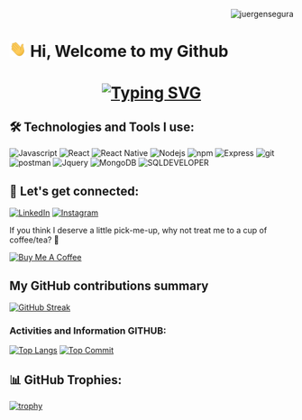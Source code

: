 <p align="right"> <img src="https://komarev.com/ghpvc/?username=juergensegura&label=Profile%20views&color=0e75b6&style=flat" alt="juergensegura" /></p>

<h1><img src="https://raw.githubusercontent.com/ABSphreak/ABSphreak/master/gifs/Hi.gif" width="30px"> Hi, Welcome to my Github</h1>
<h1 align = "center">
<a href="https://git.io/typing-svg"><img src="https://readme-typing-svg.demolab.com?size=75&duration=1400&pause=500&color=FFF&background=000000EE&center=true&multiline=true&width=1920&height=130&lines=Hi, Welcome+to+my+GitHub+profile" alt="Typing SVG" /></a>
</h1>

## 🛠️ Technologies and Tools I use:

<p>
<img alt="Javascript" src="https://img.shields.io/badge/JavaScript-323330?style=for-the-badge&logo=javascript&logoColor=F7DF1E"  height="30px"/>
<!--<img alt="Typescript" src="https://img.shields.io/badge/Typescript-323330?style=for-the-badge&logo=Typescript&logoColor=2F74C0"  height="25px"/>-->
<img alt="React" src="https://img.shields.io/badge/React-20232A?style=for-the-badge&logo=react&logoColor=61DAFB" height="30px"/>
<img alt="React Native" src="https://img.shields.io/badge/React native-436666?style=for-the-badge&logo=react&logoColor=61DAFB" height="30px"/>
<img alt="Nodejs" src="https://img.shields.io/badge/-Nodejs-43853d?style=flat-square&logo=Node.js&logoColor=white"  height="30px"/>
<img alt="npm" src="https://img.shields.io/badge/NPM-FF6644.svg?style=for-the-badge&logo=npm&logoColor=white" height="30px"/>
<img alt="Express" src="https://img.shields.io/badge/express.js-%23404d59.svg?style=for-the-badge&logo=express&logoColor=%2361DAFB" height="30px"/>
<!-- <img alt="Bootstrap" src="https://img.shields.io/badge/Bootstrap-563D7C?style=for-the-badge&logo=bootstrap&logoColor=white" height="30px"/> -->
<!-- <img alt="html5" src="https://img.shields.io/badge/HTML5-E34F26?style=for-the-badge&logo=html5&logoColor=white" height="30px"/> -->
<!-- <img alt="Css3" src="https://img.shields.io/badge/CSS3-1572B6?style=for-the-badge&logo=css3&logoColor=white" height="30px"/> -->
<img alt="git" src="https://img.shields.io/badge/-Git-F05032?style=flat-square&logo=git&logoColor=white" height="30px"/>
<img alt="postman" src="https://img.shields.io/badge/-Postman-00C7B7?style=flat-square&logo=postman&logoColor=white" height="30px"/>
<!-- <img alt="php" src="https://img.shields.io/badge/-php-7175AA?style=flat-square&logo=php&logoColor=white" height="30px"/> -->
<img alt="Jquery" src="https://img.shields.io/badge/jquery-%230769AD.svg?style=for-the-badge&logo=jquery&logoColor=white" height="30px"/>
<img alt="MongoDB" src="https://img.shields.io/badge/-MongoDB-13aa52?style=flat-square&logo=mongodb&logoColor=white"  height="30px"/>
<img alt="SQLDEVELOPER" src="https://img.shields.io/badge/sqldeveloper-20535D?style=for-the-badge&logo=oracle&logoColor=FF5500"  height="30px"/>

  

<!--<img alt="MySQL" src="https://img.shields.io/badge/MySQL-0081CB?style=for-the-badge&logo=MySQL&logoColor=white" height="30px"/> -->
  
<!-- 
<img alt="Heroku" src="https://img.shields.io/badge/-Heroku-430098?style=flat-square&logo=heroku&logoColor=white" height="25px"/>
<img alt="Amazon Web Services" src="https://img.shields.io/badge/Amazon Web Services-white?style=for-the-badge&logo=Amazon&logoColor=Black" height="25px"/>
<img alt="Tailwidcss" src="https://img.shields.io/badge/Tailwind_CSS-38B2AC?style=for-the-badge&logo=tailwind-css&logoColor=white" height="25px"/>
<img alt="NextJs" src="https://img.shields.io/badge/Next-black?style=for-the-badge&logo=next.js&logoColor=white" height="25px"/>
<img alt="redux" src="https://img.shields.io/badge/-Redux-764ABC?style=flat-square&logo=redux&logoColor=white" height="25px"/>
<img alt="NestJS" src="https://img.shields.io/badge/NestJS-black?style=for-the-badge&logo=NestJS&logoColor=white" height="25px"/>
<img alt="Spring boot" src="https://img.shields.io/badge/Spring boot-white?style=for-the-badge&logo=Spring boot&logoColor=green" height="25px"/>
<img alt="PostgreSQL" src="https://img.shields.io/badge/PostgreSQL-0081CB?style=for-the-badge&logo=PostgreSQL&logoColor=white" height="25px"/>
<img alt="Python" src="https://img.shields.io/badge/Python-14354C?style=for-the-badge&logo=python&logoColor=white" height="25px"/>
<img alt="Markdown" src="https://img.shields.io/badge/Markdown-000000?style=for-the-badge&logo=markdown&logoColor=white"  height="25px"/>
<img alt="github actions" src="https://img.shields.io/badge/-Github_Actions-2088FF?style=flat-square&logo=github-actions&logoColor=white" height="25px"/> 
<img alt="Prettier" src="https://img.shields.io/badge/-Prettier-F7B93E?style=flat-square&logo=prettier&logoColor=white" height="25px"/> 
-->

</p>


## 🤝 Let's get connected:

<p>
  <a href="https://www.linkedin.com/in/juergensegura/" target="_blank"><img alt="LinkedIn" src="https://img.shields.io/badge/linkedin-%230077B5.svg?&style=for-the-badge&logo=linkedin&logoColor=white"  height="35px"/></a>
  <a href="https://www.instagram.com/juergen_segura/" target="_blank"><img alt="Instagram" src="https://img.shields.io/badge/Instagram-E4405F?style=for-the-badge&logo=instagram&logoColor=white"  height="35px"/></a>

  <!-- 
  <a href="#" target="_blank"><img alt="Twitter" src="https://img.shields.io/badge/twitter-%231DA1F2.svg?&style=for-the-badge&logo=twitter&logoColor=white"  height="30px"/></a>
  <a href="#" target="_blank"><img alt="Blog" src="https://img.shields.io/badge/Blog-0A0A0A?style=for-the-badge&logo=dev.to&logoColor=white"  height="30px"/></a>
-->
  
</p>

<p>If you think I deserve a little pick-me-up, why not treat me to a cup of coffee/tea? 🥺</p>
<a href="https://www.buymeacoffee.com/juergensegura" target="_blank"><img src="https://cdn.buymeacoffee.com/buttons/v2/default-red.png" alt="Buy Me A Coffee" width="150" ></a>

## My GitHub contributions summary

[![GitHub Streak](https://github-readme-streak-stats.herokuapp.com/?user=juergensegura&theme=dark&ring=fb4362&file=fb4362&currStreakNum=fb4362&currStreakLabel=fb4362&hide_border=true)]()


### Activities and Information GITHUB:

[![Top Langs](https://github-readme-stats.vercel.app/api/top-langs/?username=juergensegura&show_icons=true&theme=radical&layout=compact&hide=html,css&langs_count=10)](https://github.com/juergensegura?tab=repositories)
[![Top Commit](https://github-readme-stats.vercel.app/api?username=juergensegura&show_icons=true&theme=radical&layout=compact&hide=html,css&langs_count=10)](https://github.com/juergensegura?tab=repositories)
<div>

## 📊 GitHub Trophies:
[![trophy](https://github-profile-trophy.vercel.app/?username=juergensegura&theme=onedark&title=Commits,Repositories,MultiLanguage,PullRequest,Issues)](https://github.com/juergensegura/github-profile-trophy)


